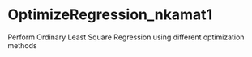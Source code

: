 # OptimizeRegression_nkamat1
Perform Ordinary Least Square Regression using different optimization methods
